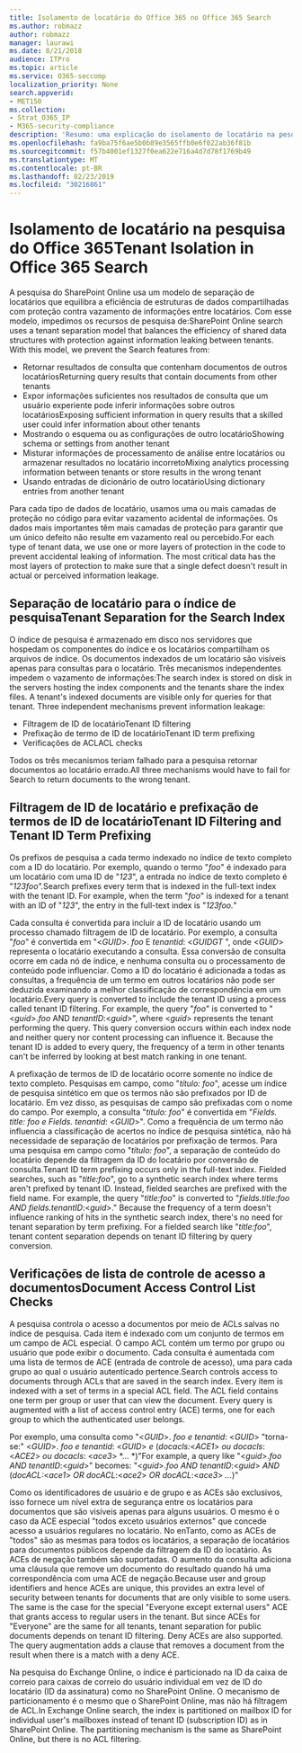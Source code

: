 ```yaml
---
title: Isolamento de locatário do Office 365 no Office 365 Search
ms.author: robmazz
author: robmazz
manager: laurawi
ms.date: 8/21/2018
audience: ITPro
ms.topic: article
ms.service: O365-seccomp
localization_priority: None
search.appverid:
- MET150
ms.collection:
- Strat_O365_IP
- M365-security-compliance
description: 'Resumo: uma explicação do isolamento de locatário na pesquisa do Office 365.'
ms.openlocfilehash: fa9ba75f6ae5b0b89e3565ffb0e6f022ab36f81b
ms.sourcegitcommit: f57b4001ef1327f0ea622e716a4d7d78f1769b49
ms.translationtype: MT
ms.contentlocale: pt-BR
ms.lasthandoff: 02/23/2019
ms.locfileid: "30216861"
---
```

# <a name="tenant-isolation-in-office-365-search"></a><span data-ttu-id="afd3b-103">Isolamento de locatário na pesquisa do Office 365</span><span class="sxs-lookup"><span data-stu-id="afd3b-103">Tenant Isolation in Office 365 Search</span></span>
<span data-ttu-id="afd3b-p101">A pesquisa do SharePoint Online usa um modelo de separação de locatários que equilibra a eficiência de estruturas de dados compartilhadas com proteção contra vazamento de informações entre locatários. Com esse modelo, impedimos os recursos de pesquisa de:</span><span class="sxs-lookup"><span data-stu-id="afd3b-p101">SharePoint Online search uses a tenant separation model that balances the efficiency of shared data structures with protection against information leaking between tenants. With this model, we prevent the Search features from:</span></span>
- <span data-ttu-id="afd3b-106">Retornar resultados de consulta que contenham documentos de outros locatários</span><span class="sxs-lookup"><span data-stu-id="afd3b-106">Returning query results that contain documents from other tenants</span></span>
- <span data-ttu-id="afd3b-107">Expor informações suficientes nos resultados de consulta que um usuário experiente pode inferir informações sobre outros locatários</span><span class="sxs-lookup"><span data-stu-id="afd3b-107">Exposing sufficient information in query results that a skilled user could infer information about other tenants</span></span>
- <span data-ttu-id="afd3b-108">Mostrando o esquema ou as configurações de outro locatário</span><span class="sxs-lookup"><span data-stu-id="afd3b-108">Showing schema or settings from another tenant</span></span>
- <span data-ttu-id="afd3b-109">Misturar informações de processamento de análise entre locatários ou armazenar resultados no locatário incorreto</span><span class="sxs-lookup"><span data-stu-id="afd3b-109">Mixing analytics processing information between tenants or store results in the wrong tenant</span></span>
- <span data-ttu-id="afd3b-110">Usando entradas de dicionário de outro locatário</span><span class="sxs-lookup"><span data-stu-id="afd3b-110">Using dictionary entries from another tenant</span></span>

<span data-ttu-id="afd3b-p102">Para cada tipo de dados de locatário, usamos uma ou mais camadas de proteção no código para evitar vazamento acidental de informações. Os dados mais importantes têm mais camadas de proteção para garantir que um único defeito não resulte em vazamento real ou percebido.</span><span class="sxs-lookup"><span data-stu-id="afd3b-p102">For each type of tenant data, we use one or more layers of protection in the code to prevent accidental leaking of information. The most critical data has the most layers of protection to make sure that a single defect doesn't result in actual or perceived information leakage.</span></span>

## <a name="tenant-separation-for-the-search-index"></a><span data-ttu-id="afd3b-113">Separação de locatário para o índice de pesquisa</span><span class="sxs-lookup"><span data-stu-id="afd3b-113">Tenant Separation for the Search Index</span></span>
<span data-ttu-id="afd3b-p103">O índice de pesquisa é armazenado em disco nos servidores que hospedam os componentes do índice e os locatários compartilham os arquivos de índice. Os documentos indexados de um locatário são visíveis apenas para consultas para o locatário. Três mecanismos independentes impedem o vazamento de informações:</span><span class="sxs-lookup"><span data-stu-id="afd3b-p103">The search index is stored on disk in the servers hosting the index components and the tenants share the index files. A tenant's indexed documents are visible only for queries for that tenant. Three independent mechanisms prevent information leakage:</span></span>
- <span data-ttu-id="afd3b-117">Filtragem de ID de locatário</span><span class="sxs-lookup"><span data-stu-id="afd3b-117">Tenant ID filtering</span></span>
- <span data-ttu-id="afd3b-118">Prefixação de termo de ID de locatário</span><span class="sxs-lookup"><span data-stu-id="afd3b-118">Tenant ID term prefixing</span></span>
- <span data-ttu-id="afd3b-119">Verificações de ACL</span><span class="sxs-lookup"><span data-stu-id="afd3b-119">ACL checks</span></span>

<span data-ttu-id="afd3b-120">Todos os três mecanismos teriam falhado para a pesquisa retornar documentos ao locatário errado.</span><span class="sxs-lookup"><span data-stu-id="afd3b-120">All three mechanisms would have to fail for Search to return documents to the wrong tenant.</span></span>

## <a name="tenant-id-filtering-and-tenant-id-term-prefixing"></a><span data-ttu-id="afd3b-121">Filtragem de ID de locatário e prefixação de termos de ID de locatário</span><span class="sxs-lookup"><span data-stu-id="afd3b-121">Tenant ID Filtering and Tenant ID Term Prefixing</span></span>
<span data-ttu-id="afd3b-p104">Os prefixos de pesquisa a cada termo indexado no índice de texto completo com a ID do locatário. Por exemplo, quando o termo "*foo*" é indexado para um locatário com uma ID de "*123*", a entrada no índice de texto completo é "*123foo".*</span><span class="sxs-lookup"><span data-stu-id="afd3b-p104">Search prefixes every term that is indexed in the full-text index with the tenant ID. For example, when the term "*foo*" is indexed for a tenant with an ID of "*123*", the entry in the full-text index is "*123foo.*"</span></span>

<span data-ttu-id="afd3b-p105">Cada consulta é convertida para incluir a ID de locatário usando um processo chamado filtragem de ID de locatário. Por exemplo, a consulta "*foo*" é convertida em "<*GUID*>. *foo* E *tenantid*: <*GUID*_GT_ ", onde <*GUID*> representa o locatário executando a consulta. Essa conversão de consulta ocorre em cada nó de índice, e nenhuma consulta ou o processamento de conteúdo pode influenciar. Como a ID do locatário é adicionada a todas as consultas, a frequência de um termo em outros locatários não pode ser deduzida examinando a melhor classificação de correspondência em um locatário.</span><span class="sxs-lookup"><span data-stu-id="afd3b-p105">Every query is converted to include the tenant ID using a process called tenant ID filtering. For example, the query "*foo*" is converted to "<*guid*>.*foo* AND *tenantID*:<*guid*>", where <*guid*> represents the tenant performing the query. This query conversion occurs within each index node and neither query nor content processing can influence it. Because the tenant ID is added to every query, the frequency of a term in other tenants can't be inferred by looking at best match ranking in one tenant.</span></span>

<span data-ttu-id="afd3b-p106">A prefixação de termos de ID de locatário ocorre somente no índice de texto completo. Pesquisas em campo, como "*título: foo*", acesse um índice de pesquisa sintético em que os termos não são prefixados por ID de locatário. Em vez disso, as pesquisas de campo são prefixadas com o nome do campo. Por exemplo, a consulta "*título: foo*" é convertida em "*Fields. title: foo e Fields. tenantid*: <*GUID*>". Como a frequência de um termo não influencia a classificação de acertos no índice de pesquisa sintética, não há necessidade de separação de locatários por prefixação de termos. Para uma pesquisa em campo como "*título: foo*", a separação de conteúdo do locatário depende da filtragem da ID do locatário por conversão de consulta.</span><span class="sxs-lookup"><span data-stu-id="afd3b-p106">Tenant ID term prefixing occurs only in the full-text index. Fielded searches, such as "*title:foo*", go to a synthetic search index where terms aren't prefixed by tenant ID. Instead, fielded searches are prefixed with the field name. For example, the query "*title:foo*" is converted to "*fields.title:foo AND fields.tenantID*:<*guid*>." Because the frequency of a term doesn't influence ranking of hits in the synthetic search index, there's no need for tenant separation by term prefixing. For a fielded search like "*title:foo*", tenant content separation depends on tenant ID filtering by query conversion.</span></span>

## <a name="document-access-control-list-checks"></a><span data-ttu-id="afd3b-134">Verificações de lista de controle de acesso a documentos</span><span class="sxs-lookup"><span data-stu-id="afd3b-134">Document Access Control List Checks</span></span>
<span data-ttu-id="afd3b-p107">A pesquisa controla o acesso a documentos por meio de ACLs salvas no índice de pesquisa. Cada item é indexado com um conjunto de termos em um campo de ACL especial. O campo ACL contém um termo por grupo ou usuário que pode exibir o documento. Cada consulta é aumentada com uma lista de termos de ACE (entrada de controle de acesso), uma para cada grupo ao qual o usuário autenticado pertence.</span><span class="sxs-lookup"><span data-stu-id="afd3b-p107">Search controls access to documents through ACLs that are saved in the search index. Every item is indexed with a set of terms in a special ACL field. The ACL field contains one term per group or user that can view the document. Every query is augmented with a list of access control entry (ACE) terms, one for each group to which the authenticated user belongs.</span></span>

<span data-ttu-id="afd3b-139">Por exemplo, uma consulta como "<*GUID*>. *foo e tenantid*: <*GUID*> "torna-se:" <*GUID*>. *foo e tenantid*: <*GUID*> *e* (*docacls:*<*ACE1*> *ou docacls*: <*ACE2*> *ou docacls*: <*ace3*> \*... \*)"</span><span class="sxs-lookup"><span data-stu-id="afd3b-139">For example, a query like "<*guid*>.*foo AND tenantID*:<*guid*>" becomes: "<*guid*>.*foo AND tenantID*:<*guid*> *AND* (*docACL:*<*ace1*> *OR docACL*:<*ace2*> *OR docACL*:<*ace3*> *...*)"</span></span>

<span data-ttu-id="afd3b-p108">Como os identificadores de usuário e de grupo e as ACEs são exclusivos, isso fornece um nível extra de segurança entre os locatários para documentos que são visíveis apenas para alguns usuários. O mesmo é o caso da ACE especial "todos exceto usuários externos" que concede acesso a usuários regulares no locatário. No enTanto, como as ACEs de "todos" são as mesmas para todos os locatários, a separação de locatários para documentos públicos depende da filtragem da ID do locatário. As ACEs de negação também são suportadas. O aumento da consulta adiciona uma cláusula que remove um documento do resultado quando há uma correspondência com uma ACE de negação.</span><span class="sxs-lookup"><span data-stu-id="afd3b-p108">Because user and group identifiers and hence ACEs are unique, this provides an extra level of security between tenants for documents that are only visible to some users. The same is the case for the special "Everyone except external users" ACE that grants access to regular users in the tenant. But since ACEs for "Everyone" are the same for all tenants, tenant separation for public documents depends on tenant ID filtering. Deny ACEs are also supported. The query augmentation adds a clause that removes a document from the result when there is a match with a deny ACE.</span></span>

<span data-ttu-id="afd3b-p109">Na pesquisa do Exchange Online, o índice é particionado na ID da caixa de correio para caixas de correio do usuário individual em vez de ID do locatário (ID da assinatura) como no SharePoint Online. O mecanismo de particionamento é o mesmo que o SharePoint Online, mas não há filtragem de ACL.</span><span class="sxs-lookup"><span data-stu-id="afd3b-p109">In Exchange Online search, the index is partitioned on mailbox ID for individual user's mailboxes instead of tenant ID (subscription ID) as in SharePoint Online. The partitioning mechanism is the same as SharePoint Online, but there is no ACL filtering.</span></span>
